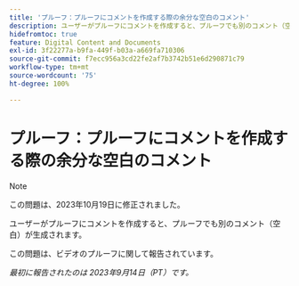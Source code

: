```yaml
---
title: 'プルーフ：プルーフにコメントを作成する際の余分な空白のコメント'
description: ユーザーがプルーフにコメントを作成すると、プルーフでも別のコメント（空白）が生成されます。
hidefromtoc: true
feature: Digital Content and Documents
exl-id: 3f22277a-b9fa-449f-b03a-a669fa710306
source-git-commit: f7ecc956a3cd22fe2af7b3742b51e6d290871c79
workflow-type: tm+mt
source-wordcount: '75'
ht-degree: 100%

---
```


# プルーフ：プルーフにコメントを作成する際の余分な空白のコメント

<!--WF, WFP TOCs-->

>[!NOTE]
>
>この問題は、2023年10月19日に修正されました。

ユーザーがプルーフにコメントを作成すると、プルーフでも別のコメント（空白）が生成されます。

この問題は、ビデオのプルーフに関して報告されています。

_最初に報告されたのは 2023年9月14日（PT）です。_
